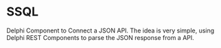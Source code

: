 # SSQL
Delphi Component to Connect a JSON API.
The idea is very simple, using Delphi REST Components to parse the JSON response from a API.
